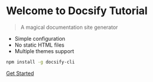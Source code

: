 # Welcome to Docsify Tutorial

> A magical documentation site generator

- Simple configuration
- No static HTML files
- Multiple themes support

```bash
npm install -g docsify-cli
```

[Get Started](#docsify-tutorial)